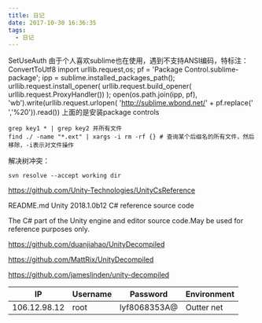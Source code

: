 ```yaml
---
title: 日记
date: 2017-10-30 16:36:35
tags:
  - 日记
---
```


SetUseAuth
由于个人喜欢sublime也在使用，遇到不支持ANSI编码，特标注：ConvertToUtf8
	import urllib.request,os; pf = 'Package Control.sublime-package'; ipp = sublime.installed_packages_path(); urllib.request.install_opener( urllib.request.build_opener( urllib.request.ProxyHandler()) ); open(os.path.join(ipp, pf), 'wb').write(urllib.request.urlopen( 'http://sublime.wbond.net/' + pf.replace(' ','%20')).read())
上面的是安装package controls

	grep key1 * | grep key2 并所有文件
	find ./ -name "*.ext" | xargs -i rm -rf {} # 查询某个后缀名的所有文件，然后移除，-i表示对文件操作

解决树冲突：

	svn resolve --accept working dir

https://github.com/Unity-Technologies/UnityCsReference

README.md
Unity 2018.1.0b12 C# reference source code

The C# part of the Unity engine and editor source code.May be used for reference purposes only.

https://github.com/duanjiahao/UnityDecompiled

https://github.com/MattRix/UnityDecompiled

https://github.com/jameslinden/unity-decompiled


|IP				|Username 	|Password		|Environment|
|---------------|-----------|---------------|-----------|
|106.12.98.12	|root		|lyf8068353A@	|Outter net	|